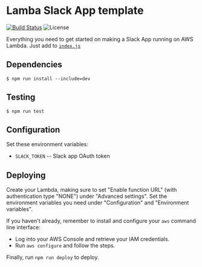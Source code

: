 # Lamba Slack App template

[![Build Status](https://travis-ci.com/schibsted/lambda-slack-app-template.svg?branch=main)](https://travis-ci.com/schibsted/lambda-slack-app-template)
![License](https://img.shields.io/github/license/schibsted/lambda-slack-app-template)

Everything you need to get started on making a Slack App running on AWS Lambda. Just add to
[`index.js`](https://github.com/schibsted/lambda-slack-app-template/blob/main/index.js)

## Dependencies

`$ npm run install --include=dev`

## Testing

`$ npm run test`

## Configuration

Set these environment variables:

* `SLACK_TOKEN` -- Slack app OAuth token

## Deploying

Create your Lambda, making sure to set "Enable function URL" (with authentication type "NONE")
under "Advanced settings". Set the environment variables you need under "Configuration" and
"Environment variables".

If you haven't already, remember to install and configure your `aws` command line interface:

* Log into your AWS Console and retrieve your IAM credentials.
* Run `aws configure` and follow the steps.

Finally, run `npm run deploy` to deploy.
